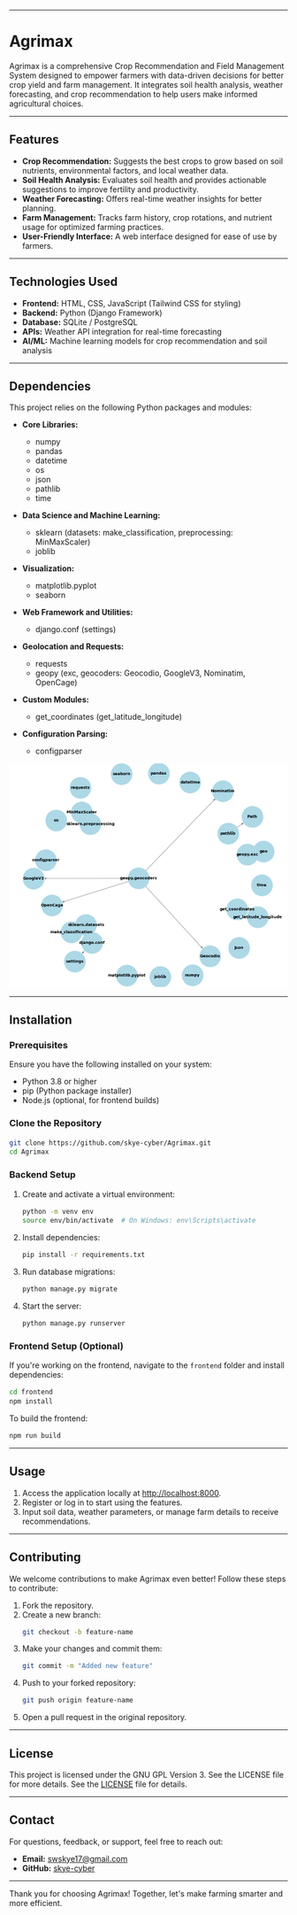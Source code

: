 
---

# Agrimax

Agrimax is a comprehensive Crop Recommendation and Field Management System designed to empower farmers with data-driven decisions for better crop yield and farm management. It integrates soil health analysis, weather forecasting, and crop recommendation to help users make informed agricultural choices.

---
## Features

- **Crop Recommendation:** Suggests the best crops to grow based on soil nutrients, environmental factors, and local weather data.
- **Soil Health Analysis:** Evaluates soil health and provides actionable suggestions to improve fertility and productivity.
- **Weather Forecasting:** Offers real-time weather insights for better planning.
- **Farm Management:** Tracks farm history, crop rotations, and nutrient usage for optimized farming practices.
- **User-Friendly Interface:** A web interface designed for ease of use by farmers.

---
## Technologies Used

- **Frontend:** HTML, CSS, JavaScript (Tailwind CSS for styling)
- **Backend:** Python (Django Framework)
- **Database:** SQLite / PostgreSQL
- **APIs:** Weather API integration for real-time forecasting
- **AI/ML:** Machine learning models for crop recommendation and soil analysis

---
## Dependencies

This project relies on the following Python packages and modules:

- **Core Libraries:**
  - numpy
  - pandas
  - datetime
  - os
  - json
  - pathlib
  - time

- **Data Science and Machine Learning:**
  - sklearn (datasets: make_classification, preprocessing: MinMaxScaler)
  - joblib

- **Visualization:**
  - matplotlib.pyplot
  - seaborn

- **Web Framework and Utilities:**
  - django.conf (settings)

- **Geolocation and Requests:**
  - requests
  - geopy (exc, geocoders: Geocodio, GoogleV3, Nominatim, OpenCage)

- **Custom Modules:**
  - get_coordinates (get_latitude_longitude)

- **Configuration Parsing:**
  - configparser

![dependency grap](./dep_graph.png)

---
## Installation

### Prerequisites
Ensure you have the following installed on your system:
- Python 3.8 or higher
- pip (Python package installer)
- Node.js (optional, for frontend builds)

### Clone the Repository
```bash
git clone https://github.com/skye-cyber/Agrimax.git
cd Agrimax
```

### Backend Setup
1. Create and activate a virtual environment:
   ```bash
   python -m venv env
   source env/bin/activate  # On Windows: env\Scripts\activate
   ```

2. Install dependencies:
   ```bash
   pip install -r requirements.txt
   ```

3. Run database migrations:
   ```bash
   python manage.py migrate
   ```

4. Start the server:
   ```bash
   python manage.py runserver
   ```

### Frontend Setup (Optional)
If you're working on the frontend, navigate to the `frontend` folder and install dependencies:
```bash
cd frontend
npm install
```

To build the frontend:
```bash
npm run build
```

---
## Usage
1. Access the application locally at [http://localhost:8000](http://localhost:8000).
2. Register or log in to start using the features.
3. Input soil data, weather parameters, or manage farm details to receive recommendations.

---
## Contributing
We welcome contributions to make Agrimax even better! Follow these steps to contribute:
1. Fork the repository.
2. Create a new branch:
   ```bash
   git checkout -b feature-name
   ```
3. Make your changes and commit them:
   ```bash
   git commit -m "Added new feature"
   ```
4. Push to your forked repository:
   ```bash
   git push origin feature-name
   ```
5. Open a pull request in the original repository.

---
## License
This project is licensed under the GNU GPL Version 3. See the LICENSE file for more details. See the [LICENSE](LICENSE) file for details.

---
## Contact
For questions, feedback, or support, feel free to reach out:
- **Email:** [swskye17@gmail.com](mailto:swskye17@gmail.com)
- **GitHub:** [skye-cyber](https://github.com/skye-cyber)

---

Thank you for choosing Agrimax! Together, let's make farming smarter and more efficient.
